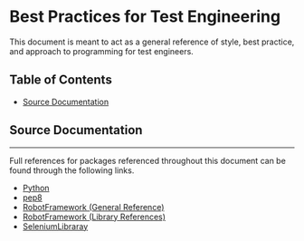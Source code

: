 # Best Practices for Test Engineering   <!-- omit in toc -->

This document is meant to act as a general reference of style, best practice, and approach to programming for test engineers.

## Table of Contents    <!-- omit in toc -->

- [Source Documentation](#source-documentation)

## Source Documentation

___
Full references for packages referenced throughout this document can be found through the following links.

- [Python](https://docs.python.org/3/index.html)
- [pep8](https://www.python.org/dev/peps/pep-0008/#naming-conventions)
- [RobotFramework (General Reference)](https://robotframework.org/robotframework/latest/RobotFrameworkUserGuide.html)
- [RobotFramework (Library References)](http://robotframework.org/robotframework/#standard-libraries)
- [SeleniumLibraray](https://robotframework.org/SeleniumLibrary/SeleniumLibrary.html)
